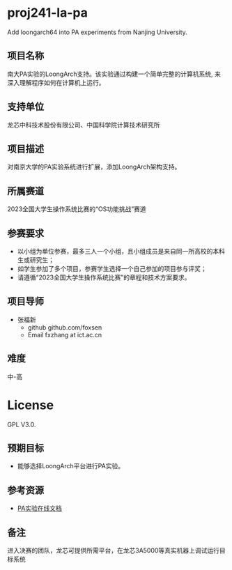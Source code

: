 # proj241-la-pa
Add loongarch64 into PA experiments from Nanjing University.

## 项目名称
南大PA实验的LoongArch支持。该实验通过构建一个简单完整的计算机系统, 来深入理解程序如何在计算机上运行。

## 支持单位
龙芯中科技术股份有限公司、中国科学院计算技术研究所

## 项目描述
对南京大学的PA实验系统进行扩展，添加LoongArch架构支持。

## 所属赛道
2023全国大学生操作系统比赛的“OS功能挑战”赛道

## 参赛要求
* 以小组为单位参赛，最多三人一个小组，且小组成员是来自同一所高校的本科生或研究生；
* 如学生参加了多个项目，参赛学生选择一个自己参加的项目参与评奖；
* 请遵循“2023全国大学生操作系统比赛”的章程和技术方案要求。

## 项目导师
* 张福新
    - github github.com/foxsen
    - Email  fxzhang at ict.ac.cn

## 难度
中-高

# License
GPL V3.0.

## 预期目标
* 能够选择LoongArch平台进行PA实验。

## 参考资源
* [PA实验在线文档](https://nju-projectn.github.io/ics-pa-gitbook/ics2022/)

## 备注
进入决赛的团队，龙芯可提供所需平台，在龙芯3A5000等真实机器上调试运行目标系统


